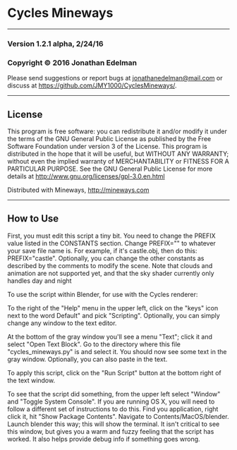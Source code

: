 # Cycles Mineways #

--------

### Version 1.2.1 alpha, 2/24/16 ###

### Copyright © 2016 Jonathan Edelman ###



Please send suggestions or report bugs at jonathanedelman@mail.com or discuss at https://github.com/JMY1000/CyclesMineways/.

--------

## License ##

This program is free software: you can redistribute it and/or modify it under the terms of the GNU General Public License as published by the Free Software Foundation under version 3 of the License. This program is distributed in the hope that it will be useful, but WITHOUT ANY WARRANTY; without even the implied warranty of MERCHANTABILITY or FITNESS FOR A PARTICULAR PURPOSE. See the GNU General Public License for more details at http://www.gnu.org/licenses/gpl-3.0.en.html


Distributed with Mineways, http://mineways.com

--------

## How to Use ##

First, you must edit this script a tiny bit. You need to change the PREFIX value listed in the CONSTANTS section. Change PREFIX="" to whatever your save file name is. For example, if it's castle.obj, then do this: PREFIX="castle". Optionally, you can change the other constants as described by the comments to modify the scene. Note that clouds and animation are not supported yet, and that the sky shader currently only handles day and night


To use the script within Blender, for use with the Cycles renderer:

To the right of the "Help" menu in the upper left, click on the "keys" icon next to the word
Default" and pick "Scripting". Optionally, you can simply change any window to the text editor.

At the bottom of the gray window you'll see a menu "Text"; click it and select "Open Text
Block". Go to the directory where this file "cycles_mineways.py" is and select it. You should now
see some text in the gray window. Optionally, you can also paste in the text.

To apply this script, click on the "Run Script" button at the bottom right of the text window.

To see that the script did something, from the upper left select "Window" and "Toggle System Console".
If you are running OS X, you will need to follow a different set of instructions to do this.
Find you application, right click it, hit "Show Package Contents".
Navigate to Contents/MacOS/blender.
Launch blender this way; this will show the terminal.
It isn't critical to see this window, but gives you a warm and fuzzy feeling that the script has worked. It also helps provide debug info if something goes wrong.
